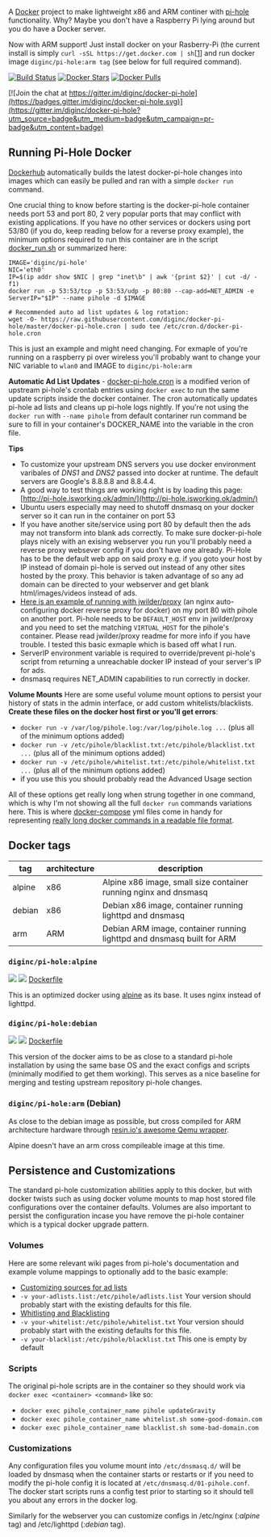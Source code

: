 A [Docker](https://www.docker.com/what-docker) project to make lightweight x86 and ARM continer with [pi-hole](https://pi-hole.net) functionality.  Why?  Maybe you don't have a Raspberry Pi lying around but you do have a Docker server.

Now with ARM support!  Just install docker on your Rasberry-Pi (the current install is simply `curl -sSL https://get.docker.com | sh`[[1](https://www.raspberrypi.org/blog/docker-comes-to-raspberry-pi/)] and run docker image `diginc/pi-hole:arm tag` (see below for full required command).

[![Build Status](https://travis-ci.org/diginc/docker-pi-hole.svg?branch=master)](https://travis-ci.org/diginc/docker-pi-hole) [![Docker Stars](https://img.shields.io/docker/stars/diginc/pi-hole.svg?maxAge=2592000)](https://hub.docker.com/r/diginc/pi-hole/) [![Docker Pulls](https://img.shields.io/docker/pulls/diginc/pi-hole.svg?maxAge=2592000)](https://hub.docker.com/r/diginc/pi-hole/)

[![Join the chat at https://gitter.im/diginc/docker-pi-hole](https://badges.gitter.im/diginc/docker-pi-hole.svg)](https://gitter.im/diginc/docker-pi-hole?utm_source=badge&utm_medium=badge&utm_campaign=pr-badge&utm_content=badge)

## Running Pi-Hole Docker

[Dockerhub](https://hub.docker.com/r/diginc/pi-hole/) automatically builds the latest docker-pi-hole changes into images which can easily be pulled and ran with a simple `docker run` command.

One crucial thing to know before starting is the docker-pi-hole container needs port 53 and port 80, 2 very popular ports that may conflict with existing applications.  If you have no other services or dockers using port 53/80 (if you do, keep reading below for a reverse proxy example), the minimum options required to run this container are in the script [docker_run.sh](https://github.com/diginc/docker-pi-hole/blob/master/docker_run.sh) or summarized here:

```
IMAGE='diginc/pi-hole'
NIC='eth0'
IP=$(ip addr show $NIC | grep "inet\b" | awk '{print $2}' | cut -d/ -f1)
docker run -p 53:53/tcp -p 53:53/udp -p 80:80 --cap-add=NET_ADMIN -e ServerIP="$IP" --name pihole -d $IMAGE

# Recommended auto ad list updates & log rotation:
wget -O- https://raw.githubusercontent.com/diginc/docker-pi-hole/master/docker-pi-hole.cron | sudo tee /etc/cron.d/docker-pi-hole.cron
```

This is just an example and might need changing.  For exmaple of you're running on a raspberry pi over wireless you'll probably want to change your NIC variable to `wlan0` and IMAGE to `diginc/pi-hole:arm`

**Automatic Ad List Updates** - [docker-pi-hole.cron](https://github.com/diginc/docker-pi-hole/blob/master/docker-pi-hole.cron) is a modified verion of upstream pi-hole's crontab entries using `docker exec` to run the same update scripts inside the docker container.  The cron automatically updates pi-hole ad lists and cleans up pi-hole logs nightly.  If you're not using the `docker run` with `--name pihole` from default contariner run command be sure to fill in your container's DOCKER_NAME into the variable in the cron file.

**Tips**
* To customize your upstream DNS servers you use docker environment varibales of *DNS1* and *DNS2* passed into docker at runtime.  The default servers are Google's 8.8.8.8 and 8.8.4.4.
* A good way to test things are working right is by loading this page: [http://pi-hole.isworking.ok/admin/](http://pi-hole.isworking.ok/admin/)
* Ubuntu users especially may need to shutoff dnsmasq on your docker server so it can run in the container on port 53
* If you have another site/service using port 80 by default then the ads may not transform into blank ads correctly.  To make sure docker-pi-hole plays nicely with an exising webserver you run you'll probably need a reverse proxy websever config if you don't have one already.  Pi-Hole has to be the default web app on said proxy e.g. if you goto your host by IP instead of domain pi-hole is served out instead of any other sites hosted by the proxy. This behavior is taken advantage of so any ad domain can be directed to your webserver and get blank html/images/videos instead of ads.
 * [Here is an example of running with jwilder/proxy](https://github.com/diginc/docker-pi-hole/blob/master/jwilder-proxy-example-doco.yml) (an nginx auto-configuring docker reverse proxy for docker) on my port 80 with pihole on another port.  Pi-hole needs to be `DEFAULT_HOST` env in jwilder/proxy and you need to set the matching `VIRTUAL_HOST` for the pihole's container.  Please read jwilder/proxy readme for more info if you have trouble.  I tested this basic exmaple which is based off what I run.
* ServerIP environment variable is required to override/prevent pi-hole's script from returning a unreachable docker IP instead of your server's IP for ads.
* dnsmasq requires NET_ADMIN capabilities to run correctly in docker.

**Volume Mounts**
Here are some useful volume mount options to persist your history of stats in the admin interface, or add custom whitelists/blacklists.  **Create these files on the docker host first or you'll get errors**:

* `docker run -v /var/log/pihole.log:/var/log/pihole.log ...` (plus all of the minimum options added)
* `docker run -v /etc/pihole/blacklist.txt:/etc/pihole/blacklist.txt ...` (plus all of the minimum options added)
* `docker run -v /etc/pihole/whitelist.txt:/etc/pihole/whitelist.txt ...` (plus all of the minimum options added)
 * if you use this you should probably read the Advanced Usage section

All of these options get really long when strung together in one command, which is why I'm not showing all the full `docker run` commands variations here.  This is where [docker-compose](https://docs.docker.com/compose/install/) yml files come in handy for representing [really long docker commands in a readable file format](https://github.com/diginc/docker-pi-hole/blob/master/doco-example.yml).


## Docker tags

| tag    | architecture | description                                                             |
| ------ | ------------ | -----------                                                             |
| alpine | x86          | Alpine x86 image, small size container running nginx and dnsmasq        |
| debian | x86          | Debian x86 image, container running lighttpd and dnsmasq                |
| arm    | ARM          | Debian ARM image, container running lighttpd and dnsmasq built for ARM  |

### `diginc/pi-hole:alpine`

[![](https://images.microbadger.com/badges/image/diginc/pi-hole.svg)](http://microbadger.com/images/diginc/pi-hole "Get your own image badge on microbadger.com")
[![](https://images.microbadger.com/badges/version/diginc/pi-hole.svg)](http://microbadger.com/images/diginc/pi-hole "Get your own version badge on microbadger.com")
[Dockerfile](https://github.com/diginc/docker-pi-hole/blob/master/alpine.docker)

This is an optimized docker using [alpine](https://hub.docker.com/_/alpine/) as its base.  It uses nginx instead of lighttpd.


### `diginc/pi-hole:debian`

[![](https://images.microbadger.com/badges/image/diginc/pi-hole:debian.svg)](http://microbadger.com/images/diginc/pi-hole "Get your own image badge on microbadger.com")
[![](https://images.microbadger.com/badges/version/diginc/pi-hole:debian.svg)](http://microbadger.com/images/diginc/pi-hole "Get your own version badge on microbadger.com")
[Dockerfile](https://github.com/diginc/docker-pi-hole/blob/master/debian.docker)

This version of the docker aims to be as close to a standard pi-hole installation by using the same base OS and the exact configs and scripts (minimally modified to get them working).  This serves as a nice baseline for merging and testing upstream repository pi-hole changes.

### `diginc/pi-hole:arm` (Debian)

As close to the debian image as possible, but cross compiled for ARM architecture hardware through [resin.io's awesome Qemu wrapper](https://resin.io/blog/building-arm-containers-on-any-x86-machine-even-dockerhub/).

Alpine doesn't have an arm cross compileable image at this time.

## Persistence and Customizations

The standard pi-hole customization abilities apply to this docker, but with docker twists such as using docker volume mounts to map host stored file configurations over the container defaults.  Volumes are also important to persist the configuration incase you have remove the pi-hole container which is a typical docker upgrade pattern.

### Volumes

Here are some relevant wiki pages from pi-hole's documentation and example volume mappings to optionally add to the basic example:

* [Customizing sources for ad lists](https://github.com/pi-hole/pi-hole/wiki/Customising-sources-for-ad-lists)
 * `-v your-adlists.list:/etc/pihole/adlists.list` Your version should probably start with the existing defaults for this file.
* [Whitlisting and Blacklisting](https://github.com/pi-hole/pi-hole/wiki/Whitelisting-and-Blacklisting)
 * `-v your-whitelist:/etc/pihole/whitelist.txt` Your version should probably start with the existing defaults for this file.
 * `-v your-blacklist:/etc/pihole/blacklist.txt` This one is empty by default

### Scripts

The original pi-hole scripts are in the container so they should work via `docker exec <container> <command>` like so:

* `docker exec pihole_container_name pihole updateGravity`
* `docker exec pihole_container_name whitelist.sh some-good-domain.com`
* `docker exec pihole_container_name blacklist.sh some-bad-domain.com`

### Customizations

Any configuration files you volume mount into `/etc/dnsmasq.d/` will be loaded by dnsmasq when the container starts or restarts or if you need to modify the pi-hole config it is located at `/etc/dnsmasq.d/01-pihole.conf`.  The docker start scripts runs a config test prior to starting so it should tell you about any errors in the docker log.

Similarly for the webserver you can customize configs in /etc/nginx (*:alpine* tag) and /etc/lighttpd (*:debian* tag).
